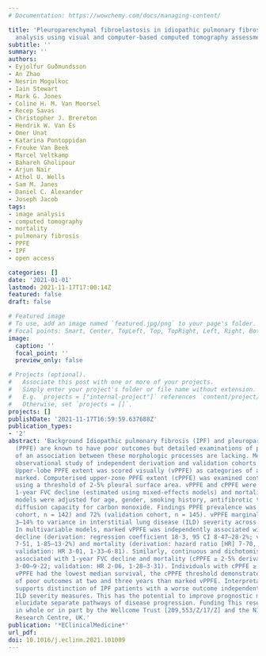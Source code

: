 ```yaml
---
# Documentation: https://wowchemy.com/docs/managing-content/

title: 'Pleuroparenchymal fibroelastosis in idiopathic pulmonary fibrosis: Survival
  analysis using visual and computer-based computed tomography assessment'
subtitle: ''
summary: ''
authors:
- Eyjolfur Guðmundsson
- An Zhao
- Nesrin Mogulkoc
- Iain Stewart
- Mark G. Jones
- Coline H. M. Van Moorsel
- Recep Savas
- Christopher J. Brereton
- Hendrik W. Van Es
- Omer Unat
- Katarina Pontoppidan
- Frouke Van Beek
- Marcel Veltkamp
- Bahareh Gholipour
- Arjun Nair
- Athol U. Wells
- Sam M. Janes
- Daniel C. Alexander
- Joseph Jacob
tags:
- image analysis
- computed tomography
- mortality
- pulmonary fibrosis
- PPFE
- IPF
- open access

categories: []
date: '2021-01-01'
lastmod: 2021-11-17T17:00:14Z
featured: false
draft: false

# Featured image
# To use, add an image named `featured.jpg/png` to your page's folder.
# Focal points: Smart, Center, TopLeft, Top, TopRight, Left, Right, BottomLeft, Bottom, BottomRight.
image:
  caption: ''
  focal_point: ''
  preview_only: false

# Projects (optional).
#   Associate this post with one or more of your projects.
#   Simply enter your project's folder or file name without extension.
#   E.g. `projects = ["internal-project"]` references `content/project/deep-learning/index.md`.
#   Otherwise, set `projects = []`.
projects: []
publishDate: '2021-11-17T16:59:59.637688Z'
publication_types:
- '2'
abstract: 'Background Idiopathic pulmonary fibrosis (IPF) and pleuroparenchymal fibroelastosis
  (PPFE) are known to have poor outcomes but detailed examinations of prognostic significance
  of an association between these morphologic processes are lacking. Methods Retrospective
  observational study of independent derivation and validation cohorts of IPF populations.
  Upper-lobe PPFE extent was scored visually (vPPFE) as categories of absent, moderate,
  marked. Computerised upper-zone PPFE extent (cPPFE) was examined continuously and
  using a threshold of 2·5% pleural surface area. vPPFE and cPPFE were evaluated against
  1-year FVC decline (estimated using mixed-effects models) and mortality. Multivariable
  models were adjusted for age, gender, smoking history, antifibrotic treatment and
  diffusion capacity for carbon monoxide. Findings PPFE prevalence was 49% (derivation
  cohort, n = 142) and 72% (validation cohort, n = 145). vPPFE marginally contributed
  3–14% to variance in interstitial lung disease (ILD) severity across both cohorts.
  In multivariable models, marked vPPFE was independently associated with 1-year FVC
  decline (derivation: regression coefficient 18·3, 95 CI 8·47–28·2%; validation:
  7·51, 1·85–13·2%) and mortality (derivation: hazard ratio [HR] 7·70, 95% CI 3·50–16·9;
  validation: HR 3·01, 1·33–6·81). Similarly, continuous and dichotomised cPPFE were
  associated with 1-year FVC decline and mortality (cPPFE ≥ 2·5% derivation: HR 5·26,
  3·00–9·22; validation: HR 2·06, 1·28–3·31). Individuals with cPPFE ≥ 2·5% or marked
  vPPFE had the lowest median survival, the cPPFE threshold demonstrated greater discrimination
  of poor outcomes at two and three years than marked vPPFE. Interpretation PPFE quantification
  supports distinction of IPF patients with a worse outcome independent of established
  ILD severity measures. This has the potential to improve prognostic management and
  elucidate separate pathways of disease progression. Funding This research was funded
  in whole or in part by the Wellcome Trust [209,553/Z/17/Z] and the NIHR UCLH Biomedical
  Research Centre, UK.'
publication: '*EClinicalMedicine*'
url_pdf:
doi: 10.1016/j.eclinm.2021.101009
---
```

